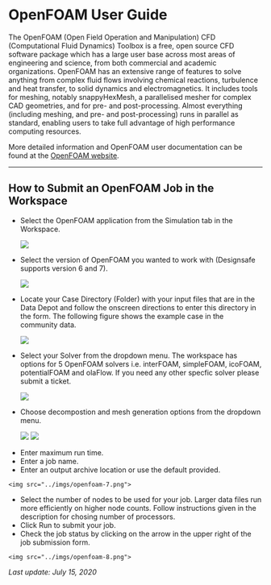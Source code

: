 # OpenFOAM User Guide

The OpenFOAM (Open Field Operation and Manipulation) CFD (Computational Fluid Dynamics) Toolbox is a free, open source CFD software package which has a large user base across most areas of engineering and science, from both commercial and academic organizations. OpenFOAM has an extensive range of features to solve anything from complex fluid flows involving chemical reactions, turbulence and heat transfer, to solid dynamics and electromagnetics. It includes tools for meshing, notably snappyHexMesh, a parallelised mesher for complex CAD geometries, and for pre- and post-processing. Almost everything (including meshing, and pre- and post-processing) runs in parallel as standard, enabling users to take full advantage of high performance computing resources.

More detailed information and OpenFOAM user documentation can be found at the <a href="https://openfoam.org/" target="_blank">OpenFOAM website</a>. 

<hr>

## How to Submit an OpenFOAM Job in the Workspace

* Select the OpenFOAM application from the Simulation tab in the Workspace.

	<img src="../imgs/openfoam-1.png">

* Select the version of OpenFOAM you wanted to work with (Designsafe supports version 6 and 7). 

	<img src="../imgs/openfoam-2.png">

* Locate your Case Directory (Folder) with your input files that are in the Data Depot and follow the onscreen directions to enter this directory in the form. The following figure shows the example case in the community data. 

	<img src="../imgs/openfoam-3.png">

* Select your Solver from the dropdown menu. The workspace has options for 5 OpenFOAM solvers i.e. interFOAM, simpleFOAM, icoFOAM, potentialFOAM and olaFlow. If you need any other specfic solver please submit a ticket.

	<img src="../imgs/openfoam-4.png">

* Choose decompostion and mesh generation options from the dropdown menu. 

	<img src="../imgs/openfoam-5.png">

	<img src="../imgs/openfoam-6.png">

<ul>
	<li>Enter maximum run time. 
	<li>Enter a job name.
	<li>Enter an output archive location or use the default provided.
</ul>

	<img src="../imgs/openfoam-7.png">

<ul>
	<li>Select the number of nodes to be used for your job. Larger data files run more efficiently on higher node counts. Follow instructions given in the description for chosing number of processors. 
	<li>Click Run to submit your job.
	<li>Check the job status by clicking on the arrow in the upper right of the job submission form.
</ul>

	<img src="../imgs/openfoam-8.png">

<em>Last update: July 15, 2020</em>

